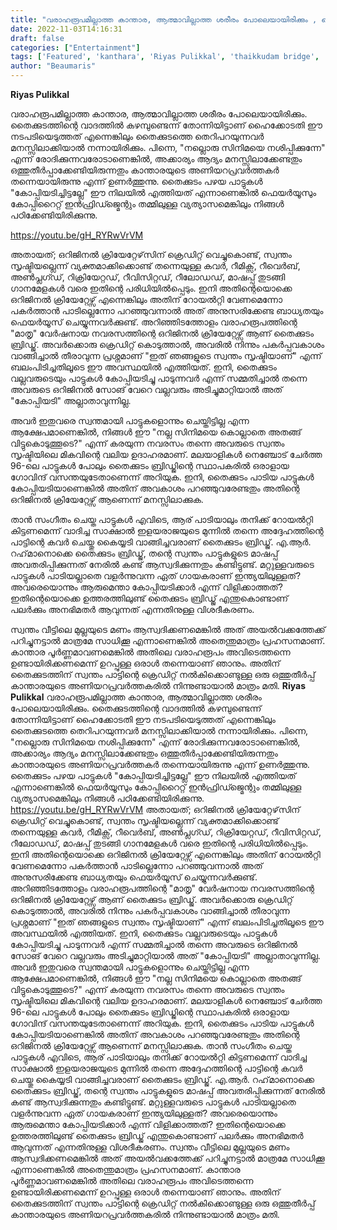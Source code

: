 ```yaml
---
title: "വരാഹരൂപമില്ലാത്ത കാന്താര, ആത്മാവില്ലാത്ത ശരീരം പോലെയായിരിക്കും , തൈക്കുടം ബ്രിഡ്ജ് എന്തുകൊണ്ടാണ് പലർക്കും അനഭിമതർ ആവുന്നത് എന്നറിയാമോ ?"
date: 2022-11-03T14:16:31
draft: false
categories: ["Entertainment"]
tags: ['Featured', 'kanthara', 'Riyas Pulikkal', 'thaikkudam bridge', 'varaharoopam']
author: "Beaumaris"
---
```


<strong>Riyas Pulikkal </strong>

വരാഹരൂപമില്ലാത്ത കാന്താര, ആത്മാവില്ലാത്ത ശരീരം പോലെയായിരിക്കും. തൈക്കുടത്തിന്റെ വാദത്തിൽ കഴമ്പുണ്ടെന്ന് തോന്നിയിട്ടാണ് ഹൈക്കോടതി ഈ നടപടിയെടുത്തത് എന്നെങ്കിലും തൈക്കുടത്തെ തെറിപറയുന്നവർ മനസ്സിലാക്കിയാൽ നന്നായിരിക്കും. പിന്നെ, "നല്ലൊരു സിനിമയെ നശിപ്പിക്കുന്നേ" എന്ന് രോദിക്കുന്നവരോടാണെങ്കിൽ, അക്കാര്യം ആദ്യം മനസ്സിലാക്കേണ്ടതും ഒത്തുതീർപ്പാക്കേണ്ടിയിരുന്നതും കാന്താരയുടെ അണിയറപ്രവർത്തകർ തന്നെയായിരുന്നു എന്ന് ഉണർത്തുന്നു. തൈക്കുടം പഴയ പാട്ടുകൾ "കോപ്പിയടിച്ചിട്ടല്ലേ" ഈ നിലയിൽ എത്തിയത് എന്നാണെങ്കിൽ ഫെയർയൂസും കോപ്പിറൈറ്റ് ഇൻഫ്രിഡ്ജ്മെന്റും തമ്മിലുള്ള വ്യത്യാസമെങ്കിലും നിങ്ങൾ പഠിക്കേണ്ടിയിരിക്കുന്നു.

https://youtu.be/gH_RYRwVrVM

അതായത്; ഒറിജിനൽ ക്രിയേറ്റേഴ്‌സിന് ക്രെഡിറ്റ് വെച്ചുകൊണ്ട്, സ്വന്തം സൃഷ്ടിയല്ലെന്ന് വ്യക്തമാക്കിക്കൊണ്ട് തന്നെയുള്ള കവർ, റീമിക്സ്, റീവെർബ്, അൺപ്ലഗ്ഡ്, റിക്രിയേറ്റഡ്, റീവിസിറ്റഡ്, റീലോഡഡ്, മാഷപ്പ് തുടങ്ങി ഗാനമേളകൾ വരെ ഇതിന്റെ പരിധിയിൽപ്പെടും. ഇനി അതിന്റെയൊക്കെ ഒറിജിനൽ ക്രിയേറ്റേഴ്സ് എന്നെങ്കിലും അതിന് റോയൽറ്റി വേണമെന്നോ പകർത്താൻ പാടില്ലെന്നോ പറഞ്ഞുവന്നാൽ അത് അനുസരിക്കേണ്ട ബാധ്യതയും ഫെയർയൂസ് ചെയ്യുന്നവർക്കുണ്ട്. അറിഞ്ഞിടത്തോളം വരാഹരൂപത്തിന്റെ "മാതൃ" വേർഷനായ നവരസത്തിന്റെ ഒറിജിനൽ ക്രിയേറ്റേഴ്സ് ആണ് തൈക്കുടം ബ്രിഡ്ജ്. അവർക്കൊരു ക്രെഡിറ്റ് കൊടുത്താൽ, അവരിൽ നിന്നും പകർപ്പവകാശം വാങ്ങിച്ചാൽ തീരാവുന്ന പ്രശ്നമാണ് "ഇത് ഞങ്ങളുടെ സ്വന്തം സൃഷ്ടിയാണ്" എന്ന് ബലംപിടിച്ചതിലൂടെ ഈ അവസ്ഥയിൽ എത്തിയത്. ഇനി, തൈക്കുടം വല്ലവരുടെയും പാട്ടുകൾ കോപ്പിയടിച്ചു പാടുന്നവർ എന്ന് സമ്മതിച്ചാൽ തന്നെ അവരുടെ ഒറിജിനൽ സോങ് വേറെ വല്ലവരും അടിച്ചുമാറ്റിയാൽ അത് "കോപ്പിയടി" അല്ലാതാവുന്നില്ല.

അവർ ഇതുവരെ സ്വന്തമായി പാട്ടുകളൊന്നും ചെയ്തിട്ടില്ല എന്ന ആക്ഷേപമാണെങ്കിൽ, നിങ്ങൾ ഈ "നല്ല സിനിമയെ കൊല്ലാതെ അതങ്ങ് വിട്ടുകൊടുത്തൂടെ?" എന്ന് കരയുന്ന നവരസം തന്നെ അവരുടെ സ്വന്തം സൃഷ്ടിയിലെ മികവിന്റെ വലിയ ഉദാഹരമാണ്. മലയാളികൾ നെഞ്ചോട് ചേർത്ത 96-ലെ പാട്ടുകൾ പോലും തൈക്കുടം ബ്രിഡ്ജിന്റെ സ്ഥാപകരിൽ ഒരാളായ ഗോവിന്ദ് വസന്തയുടേതാണെന്ന് അറിയുക. ഇനി, തൈക്കുടം പാടിയ പാട്ടുകൾ കോപ്പിയടിയാണെങ്കിൽ അതിന് അവകാശം പറഞ്ഞുവരേണ്ടതും അതിന്റെ ഒറിജിനൽ ക്രിയേറ്റേഴ്സ് ആണെന്ന് മനസ്സിലാക്കുക.

താൻ സംഗീതം ചെയ്ത പാട്ടുകൾ എവിടെ, ആര് പാടിയാലും തനിക്ക് റോയൽറ്റി കിട്ടണമെന്ന് വാദിച്ച സാക്ഷാൽ ഇളയരാജയുടെ മുന്നിൽ തന്നെ അദ്ദേഹത്തിന്റെ പാട്ടിന്റെ കവർ ചെയ്തു കൈയ്യടി വാങ്ങിച്ചവരാണ് തൈക്കുടം ബ്രിഡ്ജ്. എ.ആർ. റഹ്‌മാനൊക്കെ തൈക്കുടം ബ്രിഡ്ജ്, തന്റെ സ്വന്തം പാട്ടുകളുടെ മാഷപ്പ് അവതരിപ്പിക്കുന്നത് നേരിൽ കണ്ട് ആസ്വദിക്കുന്നതും കണ്ടിട്ടുണ്ട്. മറ്റുള്ളവരുടെ പാട്ടുകൾ പാടിയല്ലാതെ വളർന്നുവന്ന ഏത് ഗായകരാണ് ഇന്ത്യയിലുള്ളത്? അവരെയൊന്നും ആരുമെന്താ കോപ്പിയടിക്കാർ എന്ന് വിളിക്കാത്തത്? ഇതിന്റെയൊക്കെ ഉത്തരത്തിലുണ്ട് തൈക്കുടം ബ്രിഡ്ജ് എന്തുകൊണ്ടാണ് പലർക്കും അനഭിമതർ ആവുന്നത് എന്നതിനുള്ള വിശദീകരണം.

സ്വന്തം വീട്ടിലെ മുല്ലയുടെ മണം ആസ്വദിക്കണമെങ്കിൽ അത് അയൽവക്കത്തേക്ക് പറിച്ചുനട്ടാൽ മാത്രമേ സാധിക്കൂ എന്നാണെങ്കിൽ അതെന്തുമാത്രം പ്രഹസനമാണ്. കാന്താര പൂർണ്ണമാവണമെങ്കിൽ അതിലെ വരാഹരൂപം അവിടെത്തന്നെ ഉണ്ടായിരിക്കണമെന്ന് ഉറപ്പുള്ള ഒരാൾ തന്നെയാണ് ഞാനും. അതിന് തൈക്കുടത്തിന് സ്വന്തം പാട്ടിന്റെ ക്രെഡിറ്റ് നൽകിക്കൊണ്ടുള്ള ഒരു ഒത്തുതീർപ്പ് കാന്താരയുടെ അണിയറപ്രവർത്തകരിൽ നിന്നുണ്ടായാൽ മാത്രം മതി.
**Riyas Pulikkal** വരാഹരൂപമില്ലാത്ത കാന്താര, ആത്മാവില്ലാത്ത ശരീരം പോലെയായിരിക്കും. തൈക്കുടത്തിന്റെ വാദത്തിൽ കഴമ്പുണ്ടെന്ന് തോന്നിയിട്ടാണ് ഹൈക്കോടതി ഈ നടപടിയെടുത്തത് എന്നെങ്കിലും തൈക്കുടത്തെ തെറിപറയുന്നവർ മനസ്സിലാക്കിയാൽ നന്നായിരിക്കും. പിന്നെ, "നല്ലൊരു സിനിമയെ നശിപ്പിക്കുന്നേ" എന്ന് രോദിക്കുന്നവരോടാണെങ്കിൽ, അക്കാര്യം ആദ്യം മനസ്സിലാക്കേണ്ടതും ഒത്തുതീർപ്പാക്കേണ്ടിയിരുന്നതും കാന്താരയുടെ അണിയറപ്രവർത്തകർ തന്നെയായിരുന്നു എന്ന് ഉണർത്തുന്നു. തൈക്കുടം പഴയ പാട്ടുകൾ "കോപ്പിയടിച്ചിട്ടല്ലേ" ഈ നിലയിൽ എത്തിയത് എന്നാണെങ്കിൽ ഫെയർയൂസും കോപ്പിറൈറ്റ് ഇൻഫ്രിഡ്ജ്മെന്റും തമ്മിലുള്ള വ്യത്യാസമെങ്കിലും നിങ്ങൾ പഠിക്കേണ്ടിയിരിക്കുന്നു. https://youtu.be/gH_RYRwVrVM അതായത്; ഒറിജിനൽ ക്രിയേറ്റേഴ്‌സിന് ക്രെഡിറ്റ് വെച്ചുകൊണ്ട്, സ്വന്തം സൃഷ്ടിയല്ലെന്ന് വ്യക്തമാക്കിക്കൊണ്ട് തന്നെയുള്ള കവർ, റീമിക്സ്, റീവെർബ്, അൺപ്ലഗ്ഡ്, റിക്രിയേറ്റഡ്, റീവിസിറ്റഡ്, റീലോഡഡ്, മാഷപ്പ് തുടങ്ങി ഗാനമേളകൾ വരെ ഇതിന്റെ പരിധിയിൽപ്പെടും. ഇനി അതിന്റെയൊക്കെ ഒറിജിനൽ ക്രിയേറ്റേഴ്സ് എന്നെങ്കിലും അതിന് റോയൽറ്റി വേണമെന്നോ പകർത്താൻ പാടില്ലെന്നോ പറഞ്ഞുവന്നാൽ അത് അനുസരിക്കേണ്ട ബാധ്യതയും ഫെയർയൂസ് ചെയ്യുന്നവർക്കുണ്ട്. അറിഞ്ഞിടത്തോളം വരാഹരൂപത്തിന്റെ "മാതൃ" വേർഷനായ നവരസത്തിന്റെ ഒറിജിനൽ ക്രിയേറ്റേഴ്സ് ആണ് തൈക്കുടം ബ്രിഡ്ജ്. അവർക്കൊരു ക്രെഡിറ്റ് കൊടുത്താൽ, അവരിൽ നിന്നും പകർപ്പവകാശം വാങ്ങിച്ചാൽ തീരാവുന്ന പ്രശ്നമാണ് "ഇത് ഞങ്ങളുടെ സ്വന്തം സൃഷ്ടിയാണ്" എന്ന് ബലംപിടിച്ചതിലൂടെ ഈ അവസ്ഥയിൽ എത്തിയത്. ഇനി, തൈക്കുടം വല്ലവരുടെയും പാട്ടുകൾ കോപ്പിയടിച്ചു പാടുന്നവർ എന്ന് സമ്മതിച്ചാൽ തന്നെ അവരുടെ ഒറിജിനൽ സോങ് വേറെ വല്ലവരും അടിച്ചുമാറ്റിയാൽ അത് "കോപ്പിയടി" അല്ലാതാവുന്നില്ല. അവർ ഇതുവരെ സ്വന്തമായി പാട്ടുകളൊന്നും ചെയ്തിട്ടില്ല എന്ന ആക്ഷേപമാണെങ്കിൽ, നിങ്ങൾ ഈ "നല്ല സിനിമയെ കൊല്ലാതെ അതങ്ങ് വിട്ടുകൊടുത്തൂടെ?" എന്ന് കരയുന്ന നവരസം തന്നെ അവരുടെ സ്വന്തം സൃഷ്ടിയിലെ മികവിന്റെ വലിയ ഉദാഹരമാണ്. മലയാളികൾ നെഞ്ചോട് ചേർത്ത 96-ലെ പാട്ടുകൾ പോലും തൈക്കുടം ബ്രിഡ്ജിന്റെ സ്ഥാപകരിൽ ഒരാളായ ഗോവിന്ദ് വസന്തയുടേതാണെന്ന് അറിയുക. ഇനി, തൈക്കുടം പാടിയ പാട്ടുകൾ കോപ്പിയടിയാണെങ്കിൽ അതിന് അവകാശം പറഞ്ഞുവരേണ്ടതും അതിന്റെ ഒറിജിനൽ ക്രിയേറ്റേഴ്സ് ആണെന്ന് മനസ്സിലാക്കുക. താൻ സംഗീതം ചെയ്ത പാട്ടുകൾ എവിടെ, ആര് പാടിയാലും തനിക്ക് റോയൽറ്റി കിട്ടണമെന്ന് വാദിച്ച സാക്ഷാൽ ഇളയരാജയുടെ മുന്നിൽ തന്നെ അദ്ദേഹത്തിന്റെ പാട്ടിന്റെ കവർ ചെയ്തു കൈയ്യടി വാങ്ങിച്ചവരാണ് തൈക്കുടം ബ്രിഡ്ജ്. എ.ആർ. റഹ്‌മാനൊക്കെ തൈക്കുടം ബ്രിഡ്ജ്, തന്റെ സ്വന്തം പാട്ടുകളുടെ മാഷപ്പ് അവതരിപ്പിക്കുന്നത് നേരിൽ കണ്ട് ആസ്വദിക്കുന്നതും കണ്ടിട്ടുണ്ട്. മറ്റുള്ളവരുടെ പാട്ടുകൾ പാടിയല്ലാതെ വളർന്നുവന്ന ഏത് ഗായകരാണ് ഇന്ത്യയിലുള്ളത്? അവരെയൊന്നും ആരുമെന്താ കോപ്പിയടിക്കാർ എന്ന് വിളിക്കാത്തത്? ഇതിന്റെയൊക്കെ ഉത്തരത്തിലുണ്ട് തൈക്കുടം ബ്രിഡ്ജ് എന്തുകൊണ്ടാണ് പലർക്കും അനഭിമതർ ആവുന്നത് എന്നതിനുള്ള വിശദീകരണം. സ്വന്തം വീട്ടിലെ മുല്ലയുടെ മണം ആസ്വദിക്കണമെങ്കിൽ അത് അയൽവക്കത്തേക്ക് പറിച്ചുനട്ടാൽ മാത്രമേ സാധിക്കൂ എന്നാണെങ്കിൽ അതെന്തുമാത്രം പ്രഹസനമാണ്. കാന്താര പൂർണ്ണമാവണമെങ്കിൽ അതിലെ വരാഹരൂപം അവിടെത്തന്നെ ഉണ്ടായിരിക്കണമെന്ന് ഉറപ്പുള്ള ഒരാൾ തന്നെയാണ് ഞാനും. അതിന് തൈക്കുടത്തിന് സ്വന്തം പാട്ടിന്റെ ക്രെഡിറ്റ് നൽകിക്കൊണ്ടുള്ള ഒരു ഒത്തുതീർപ്പ് കാന്താരയുടെ അണിയറപ്രവർത്തകരിൽ നിന്നുണ്ടായാൽ മാത്രം മതി.
